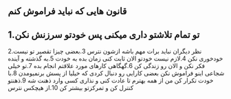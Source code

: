 قانون هایی که نباید فراموش کنم
---
1.تو تمام تلاشتو داری میکنی پس خودتو سرزنش نکن
---
2.نظر دیگران نباید برات مهم باشه ازشون نترس
3.بعضی چیزا تقصیر تو نیست خودخوری نکن 
4.لازم نیست خودتو الان ثابت کنی زمان بده به خودت
5.به گذشته و آینده فکر نکن و الان رو زندگی کن
6.گهگاهی کارهای مورد علاقتم انجام بده
7.تو خیلی شجاعی اینو فراموش نکن بعضی کارایی رو دنبال کردی که خیلیا از پسش برنمیومدن
8.با خودت تکرار کن من از همه بهترم تا عادت کنی و نذاری کسی وارد ذهنت شه
9.ذهنتو کنترل کن و تمرکزتو بیشتر کن
10.از هیچکس نترس
